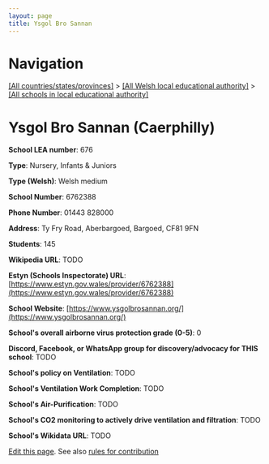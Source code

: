 ```yaml
---
layout: page
title: Ysgol Bro Sannan
---
```

# Navigation

[[All countries/states/provinces]](../../..) > [[All Welsh local educational authority]](../..) > [[All schools in local educational authority]](..)

# Ysgol Bro Sannan (Caerphilly)

**School LEA number**: 676

**Type**: Nursery, Infants & Juniors

**Type (Welsh)**: Welsh medium

**School Number**: 6762388

**Phone Number**: 01443 828000

**Address**: Ty Fry Road, Aberbargoed, Bargoed, CF81 9FN

**Students**: 145

**Wikipedia URL**: TODO

**Estyn (Schools Inspectorate) URL**: [https://www.estyn.gov.wales/provider/6762388](https://www.estyn.gov.wales/provider/6762388)

**School Website**: [https://www.ysgolbrosannan.org/](https://www.ysgolbrosannan.org/)

**School's overall airborne virus protection grade (0-5)**: 0

**Discord, Facebook, or WhatsApp group for discovery/advocacy for THIS school**: TODO

**School's policy on Ventilation**: TODO

**School's Ventilation Work Completion**: TODO

**School's Air-Purification**: TODO

**School's CO2 monitoring to actively drive ventilation and filtration**: TODO

**School's Wikidata URL**: TODO




[Edit this page](https://github.com/VentilationProject/Wales/edit/prif/./Caerphilly/Ysgol_Bro_Sannan.md). See also [rules for contribution](../../../contribution-rules/)